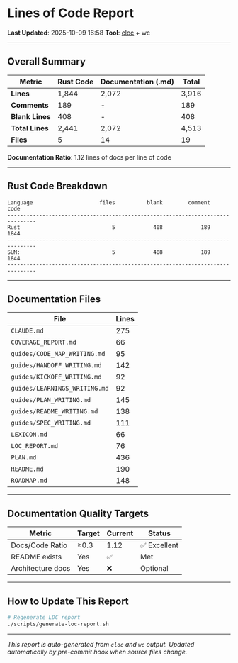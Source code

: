 # Lines of Code Report

**Last Updated**: 2025-10-09 16:58
**Tool**: [cloc](https://github.com/AlDanial/cloc) + wc

---

## Overall Summary

| Metric | Rust Code | Documentation (.md) | Total |
|--------|-----------|---------------------|-------|
| **Lines** | 1,844 | 2,072 | 3,916 |
| **Comments** | 189 | - | 189 |
| **Blank Lines** | 408 | - | 408 |
| **Total Lines** | 2,441 | 2,072 | 4,513 |
| **Files** | 5 | 14 | 19 |

**Documentation Ratio**: 1.12 lines of docs per line of code

---

## Rust Code Breakdown

```
Language                     files          blank        comment           code
-------------------------------------------------------------------------------
Rust                             5            408            189           1844
-------------------------------------------------------------------------------
SUM:                             5            408            189           1844
-------------------------------------------------------------------------------
```

---

## Documentation Files

| File | Lines |
|------|-------|
| `CLAUDE.md` | 275 |
| `COVERAGE_REPORT.md` | 66 |
| `guides/CODE_MAP_WRITING.md` | 95 |
| `guides/HANDOFF_WRITING.md` | 142 |
| `guides/KICKOFF_WRITING.md` | 92 |
| `guides/LEARNINGS_WRITING.md` | 92 |
| `guides/PLAN_WRITING.md` | 145 |
| `guides/README_WRITING.md` | 138 |
| `guides/SPEC_WRITING.md` | 111 |
| `LEXICON.md` | 66 |
| `LOC_REPORT.md` | 76 |
| `PLAN.md` | 436 |
| `README.md` | 190 |
| `ROADMAP.md` | 148 |

---

## Documentation Quality Targets

| Metric | Target | Current | Status |
|--------|--------|---------|--------|
| Docs/Code Ratio | ≥0.3 | 1.12 | ✅ Excellent |
| README exists | Yes | ✅ | Met |
| Architecture docs | Yes | ❌ | Optional |

---

## How to Update This Report

```bash
# Regenerate LOC report
./scripts/generate-loc-report.sh
```

---

*This report is auto-generated from `cloc` and `wc` output.*
*Updated automatically by pre-commit hook when source files change.*
